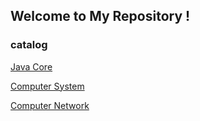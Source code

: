 ## Welcome to My Repository !

### catalog

[Java Core](https://github.com/ljl1284537512/Autumn/blob/master/Java-Core)

[Computer System](https://github.com/ljl1284537512/Autumn/blob/master/Computer-System)

[Computer Network](https://github.com/ljl1284537512/Autumn/blob/master/Computer-Network)





